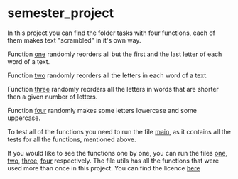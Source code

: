 # semester_project


In this project you can find the folder [tasks](https://github.com/elena-korchagina/semester_project/tree/master/tasks) with four functions, each of them makes text "scrambled" in it's own way.

Function [one](https://github.com/elena-korchagina/semester_project/blob/master/tasks/one.py) randomly reorders all but the first and the last letter of each word of a text.

Function [two](https://github.com/elena-korchagina/semester_project/blob/master/tasks/two.py)  randomly reorders all the letters in each word of a text.

Function [three](https://github.com/elena-korchagina/semester_project/blob/master/tasks/three.py) randomly reorders all the letters in words that are shorter then a given number of letters.

Function [four](https://github.com/elena-korchagina/semester_project/blob/master/tasks/four.py) randomly makes some letters  lowercase and some uppercase.

To test all of the functions you need to run the file [main](https://github.com/elena-korchagina/semester_project/blob/master/main.py), as it contains all the tests for all the functions, mentioned above.

If you would like to see the functions one by one, you can run the files [one](https://github.com/elena-korchagina/semester_project/blob/master/tasks/one.py), [two](https://github.com/elena-korchagina/semester_project/blob/master/tasks/two.py), [three](https://github.com/elena-korchagina/semester_project/blob/master/tasks/three.py), [four](https://github.com/elena-korchagina/semester_project/blob/master/tasks/four.py) respectively.
The file utils has all the functions that were used more than once in this project.
You can find the licence [here](https://github.com/elena-korchagina/semester_project/blob/master/LICENSE)
